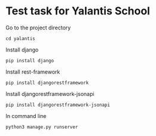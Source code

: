 # Test task for Yalantis  School

Go to the project directory

```cd yalantis```

Install django

```pip install django```

Install rest-framework

```pip install djangorestframework```

Install djangorestframework-jsonapi

```pip install djangorestframework-jsonapi```

In command line 

```python3 manage.py runserver```
